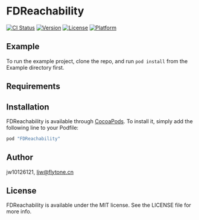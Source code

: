 # FDReachability

[![CI Status](http://img.shields.io/travis/jw10126121/FDReachability.svg?style=flat)](https://travis-ci.org/jw10126121/FDReachability)
[![Version](https://img.shields.io/cocoapods/v/FDReachability.svg?style=flat)](http://cocoapods.org/pods/FDReachability)
[![License](https://img.shields.io/cocoapods/l/FDReachability.svg?style=flat)](http://cocoapods.org/pods/FDReachability)
[![Platform](https://img.shields.io/cocoapods/p/FDReachability.svg?style=flat)](http://cocoapods.org/pods/FDReachability)

## Example

To run the example project, clone the repo, and run `pod install` from the Example directory first.

## Requirements

## Installation

FDReachability is available through [CocoaPods](http://cocoapods.org). To install
it, simply add the following line to your Podfile:

```ruby
pod "FDReachability"
```

## Author

jw10126121, ljw@flytone.cn

## License

FDReachability is available under the MIT license. See the LICENSE file for more info.
